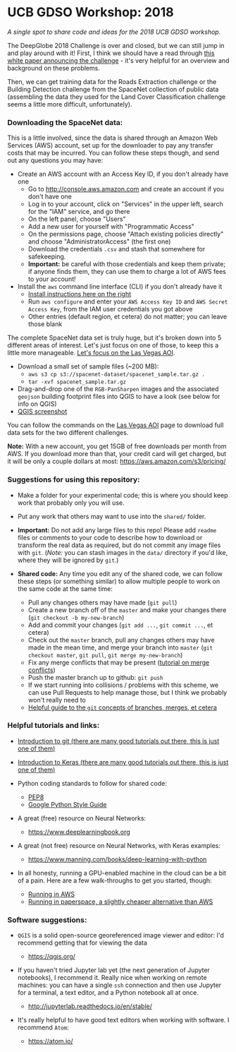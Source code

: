 # UCB GDSO Workshop: 2018
*A single spot to share code and ideas for the 2018 UCB GDSO workshop.*

The DeepGlobe 2018 Challenge is over and closed, but we can still jump in and play around with it! First, I think we should have a read through [this white paper announcing the challenge](https://www.groundai.com/project/deepglobe-2018-a-challenge-to-parse-the-earth-through-satellite-images/) - it's very helpful for an overview and background on these problems.

Then, we can get training data for the Roads Extraction challenge or the Building Detection challenge from the SpaceNet collection of public data (assembling the data they used for the Land Cover Classification challenge seems a little more difficult, unfortunately).

### Downloading the SpaceNet data:

This is a little involved, since the data is shared through an Amazon Web Services (AWS) account, set up for the downloader to pay any transfer costs that may be incurred.  You can follow these steps though, and send out any questions you may have:

- Create an AWS account with an Access Key ID, if you don't already have one   
  - Go to http://console.aws.amazon.com and create an account if you don't have one
  - Log in to your account, click on "Services" in the upper left, search for the "IAM" service, and go there
  - On the left panel, choose "Users"
  - Add a new user for yourself with "Programmatic Access"
  - On the permissions page, choose "Attach existing policies directly" and choose "AdministratorAccess" (the first one)
  - Download the credentials `.csv` and stash that somewhere for safekeeping.
  - **Important:** be careful with those credentials and keep them private; if anyone finds them, they can use them to charge a lot of AWS fees to your account!
- Install the `aws` command line interface (CLI) if you don't already have it
  - [Install instructions here on the right](https://aws.amazon.com/cli/)
  - Run `aws configure` and enter your `AWS Access Key ID` and `AWS Secret Access Key`, from the IAM user credentials you got above
  - Other entries (default region, et cetera) do not matter; you can leave those blank

The complete SpaceNet data set is truly huge, but it's broken down into 5 different areas of interest.  Let's just focus on one of those, to keep this a little more manageable.  [Let's focus on the Las Vegas AOI](https://spacenetchallenge.github.io/AOI_Lists/AOI_2_Vegas.html).

- Download a small set of sample files (~200 MB):
  - `aws s3 cp s3://spacenet-dataset/spacenet_sample.tar.gz .`
  - `tar -xvf spacenet_sample.tar.gz`
- Drag-and-drop one of the `RGB-PanSharpen` images and the associated `geojson` building footprint files into QGIS to have a look (see below for info on QGIS)
- [QGIS screenshot](https://github.com/ishivvers/gdso-2018/blob/master/data/qgis_vegas_img225.png)

You can follow the commands on the [Las Vegas AOI](https://spacenetchallenge.github.io/AOI_Lists/AOI_2_Vegas.html) page to download full data sets for the two different challenges.

**Note:**
With a new account, you get 15GB of free downloads per month from AWS.  If you download more than that, your credit card will get charged, but it will be only a couple dollars at most: https://aws.amazon.com/s3/pricing/

### Suggestions for using this repository:

- Make a folder for your experimental code; this is where you should keep work that probably only you will use.
- Put any work that others may want to use into the `shared/` folder.
- **Important:** Do not add any large files to this repo!  Please add `readme` files or comments to your code to describe how to download or transform the real data as required, but do not commit any image files with `git`. (*Note:* you can stash images in the `data/` directory if you'd like, where they will be ignored by `git`.)


- **Shared code:** Any time you edit any of the shared code, we can follow these steps (or something similar) to allow multiple people to work on the same code at the same time:
  - Pull any changes others may have made (`git pull`)
  - Create a new branch off of the `master` and make your changes there (`git checkout -b my-new-branch`)
  - Add and commit your changes (`git add ...`, `git commit ...`, et cetera)
  - Check out the `master` branch, pull any changes others may have made in the mean time, and merge your branch into `master` (`git checkout master`, `git pull`, `git merge my-new-branch`)
  - Fix any merge conflicts that may be present ([tutorial on merge conflicts](https://www.git-tower.com/learn/git/ebook/en/command-line/advanced-topics/merge-conflicts))
  - Push the master branch up to github: `git push`
  - If we start running into collisions / problems with this scheme, we can use Pull Requests to help manage those, but I think we probably won't really need to
  - [Helpful guide to the `git` concepts of branches, merges, et cetera](https://git-scm.com/book/en/v2/Git-Branching-Basic-Branching-and-Merging)



### Helpful tutorials and links:

- [Introduction to git (there are many good tutorials out there, this is just one of them)](http://gitimmersion.com)

- [Introduction to Keras (there are many good tutorials out there, this is just one of them)](https://elitedatascience.com/keras-tutorial-deep-learning-in-python)


- Python coding standards to follow for shared code:
  - [PEP8](https://www.python.org/dev/peps/pep-0008/)
  - [Google Python Style Guide](https://github.com/google/styleguide/blob/gh-pages/pyguide.md)


- A great (free) resource on Neural Networks:
  - https://www.deeplearningbook.org


- A great (not free) resource on Neural Networks, with Keras examples:
  - https://www.manning.com/books/deep-learning-with-python


- In all honesty, running a GPU-enabled machine in the cloud can be a bit of a pain.  Here are a few walk-throughs to get you started, though:
  - [Running in AWS](https://blog.keras.io/running-jupyter-notebooks-on-gpu-on-aws-a-starter-guide.html)
  - [Running in paperspace, a slightly cheaper alternative than AWS](https://www.google.com/amp/s/blog.paperspace.com/jupyter-notebook-with-a-gpu-the-easy-way/amp/)



### Software suggestions:
- `QGIS` is a solid open-source georeferenced image viewer and editor: I'd recommend getting that for viewing the data
  - https://qgis.org/


- If you haven't tried Jupyter lab yet (the next generation of Jupyter notebooks), I recommend it.  Really nice when working on remote machines: you can have a single `ssh` connection and then use Jupyter for a terminal, a text editor, and a Python notebook all at once.
  - http://jupyterlab.readthedocs.io/en/stable/


- It's really helpful to have good text editors when working with software. I recommend `Atom`:
  - https://atom.io/
